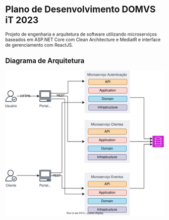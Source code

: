 # Plano de Desenvolvimento DOMVS iT 2023

Projeto de engenharia e arquitetura de software utilizando microserviços baseados em ASP.NET Core com Clean Architecture e MediatR e interface de gerenciamento com ReactJS.

## Diagrama de Arquitetura
![Diagrama de Arquitetura](./architecture.svg)